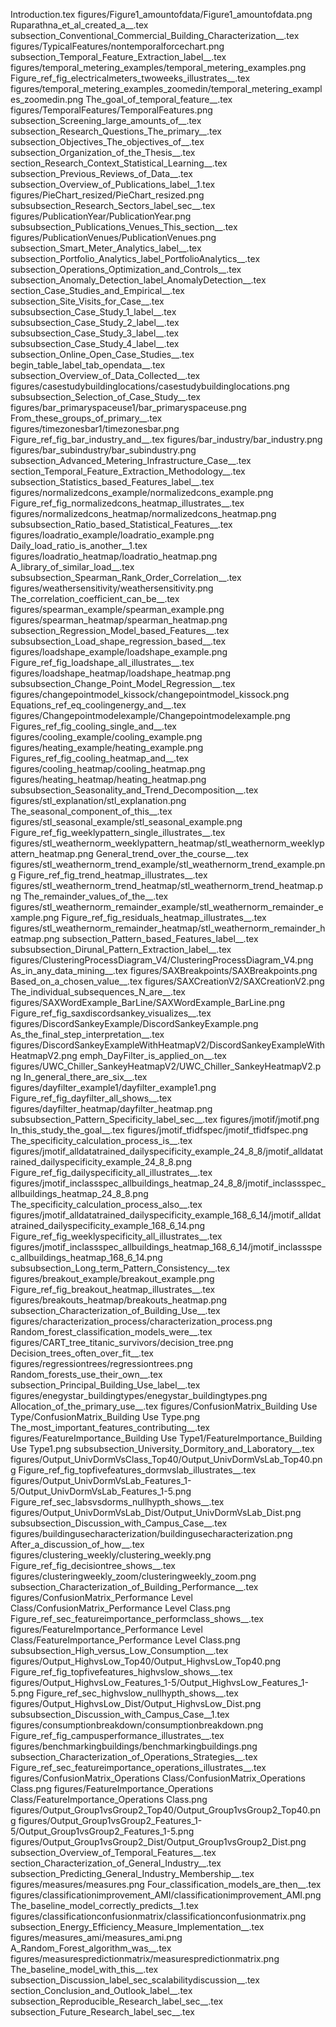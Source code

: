 Introduction.tex
figures/Figure1_amountofdata/Figure1_amountofdata.png
Ruparathna_et_al_created_a__.tex
subsection_Conventional_Commercial_Building_Characterization__.tex
figures/TypicalFeatures/nontemporalforcechart.png
subsection_Temporal_Feature_Extraction_label__.tex
figures/temporal_metering_examples/temporal_metering_examples.png
Figure_ref_fig_electricalmeters_twoweeks_illustrates__.tex
figures/temporal_metering_examples_zoomedin/temporal_metering_examples_zoomedin.png
The_goal_of_temporal_feature__.tex
figures/TemporalFeatures/TemporalFeatures.png
subsection_Screening_large_amounts_of__.tex
subsection_Research_Questions_The_primary__.tex
subsection_Objectives_The_objectives_of__.tex
subsection_Organization_of_the_Thesis__.tex
section_Research_Context_Statistical_Learning__.tex
subsection_Previous_Reviews_of_Data__.tex
subsection_Overview_of_Publications_label__1.tex
figures/PieChart_resized/PieChart_resized.png
subsubsection_Research_Sectors_label_sec__.tex
figures/PublicationYear/PublicationYear.png
subsubsection_Publications_Venues_This_section__.tex
figures/PublicationVenues/PublicationVenues.png
subsection_Smart_Meter_Analytics_label__.tex
subsection_Portfolio_Analytics_label_PortfolioAnalytics__.tex
subsection_Operations_Optimization_and_Controls__.tex
subsection_Anomaly_Detection_label_AnomalyDetection__.tex
section_Case_Studies_and_Empirical__.tex
subsection_Site_Visits_for_Case__.tex
subsubsection_Case_Study_1_label__.tex
subsubsection_Case_Study_2_label__.tex
subsubsection_Case_Study_3_label__.tex
subsubsection_Case_Study_4_label__.tex
subsection_Online_Open_Case_Studies__.tex
begin_table_label_tab_opendata__.tex
subsection_Overview_of_Data_Collected__.tex
figures/casestudybuildinglocations/casestudybuildinglocations.png
subsubsection_Selection_of_Case_Study__.tex
figures/bar_primaryspaceuse1/bar_primaryspaceuse.png
From_these_groups_of_primary__.tex
figures/timezonesbar1/timezonesbar.png
Figure_ref_fig_bar_industry_and__.tex
figures/bar_industry/bar_industry.png
figures/bar_subindustry/bar_subindustry.png
subsection_Advanced_Metering_Infrastructure_Case__.tex
section_Temporal_Feature_Extraction_Methodology__.tex
subsection_Statistics_based_Features_label__.tex
figures/normalizedcons_example/normalizedcons_example.png
Figure_ref_fig_normalizedcons_heatmap_illustrates__.tex
figures/normalizedcons_heatmap/normalizedcons_heatmap.png
subsubsection_Ratio_based_Statistical_Features__.tex
figures/loadratio_example/loadratio_example.png
Daily_load_ratio_is_another__1.tex
figures/loadratio_heatmap/loadratio_heatmap.png
A_library_of_similar_load__.tex
subsubsection_Spearman_Rank_Order_Correlation__.tex
figures/weathersensitivity/weathersensitivity.png
The_correlation_coefficient_can_be__.tex
figures/spearman_example/spearman_example.png
figures/spearman_heatmap/spearman_heatmap.png
subsection_Regression_Model_based_Features__.tex
subsubsection_Load_shape_regression_based__.tex
figures/loadshape_example/loadshape_example.png
Figure_ref_fig_loadshape_all_illustrates__.tex
figures/loadshape_heatmap/loadshape_heatmap.png
subsubsection_Change_Point_Model_Regression__.tex
figures/changepointmodel_kissock/changepointmodel_kissock.png
Equations_ref_eq_coolingenergy_and__.tex
figures/Changepointmodelexample/Changepointmodelexample.png
Figures_ref_fig_cooling_single_and__.tex
figures/cooling_example/cooling_example.png
figures/heating_example/heating_example.png
Figures_ref_fig_cooling_heatmap_and__.tex
figures/cooling_heatmap/cooling_heatmap.png
figures/heating_heatmap/heating_heatmap.png
subsubsection_Seasonality_and_Trend_Decomposition__.tex
figures/stl_explanation/stl_explanation.png
The_seasonal_component_of_this__.tex
figures/stl_seasonal_example/stl_seasonal_example.png
Figure_ref_fig_weeklypattern_single_illustrates__.tex
figures/stl_weathernorm_weeklypattern_heatmap/stl_weathernorm_weeklypattern_heatmap.png
General_trend_over_the_course__.tex
figures/stl_weathernorm_trend_example/stl_weathernorm_trend_example.png
Figure_ref_fig_trend_heatmap_illustrates__.tex
figures/stl_weathernorm_trend_heatmap/stl_weathernorm_trend_heatmap.png
The_remainder_values_of_the__.tex
figures/stl_weathernorm_remainder_example/stl_weathernorm_remainder_example.png
Figure_ref_fig_residuals_heatmap_illustrates__.tex
figures/stl_weathernorm_remainder_heatmap/stl_weathernorm_remainder_heatmap.png
subsection_Pattern_based_Features_label__.tex
subsubsection_Dirunal_Pattern_Extraction_label__.tex
figures/ClusteringProcessDiagram_V4/ClusteringProcessDiagram_V4.png
As_in_any_data_mining__.tex
figures/SAXBreakpoints/SAXBreakpoints.png
Based_on_a_chosen_value__.tex
figures/SAXCreationV2/SAXCreationV2.png
The_individual_subsequences_N_are__.tex
figures/SAXWordExample_BarLine/SAXWordExample_BarLine.png
Figure_ref_fig_saxdiscordsankey_visualizes__.tex
figures/DiscordSankeyExample/DiscordSankeyExample.png
As_the_final_step_interpretation__.tex
figures/DiscordSankeyExampleWithHeatmapV2/DiscordSankeyExampleWithHeatmapV2.png
emph_DayFilter_is_applied_on__.tex
figures/UWC_Chiller_SankeyHeatmapV2/UWC_Chiller_SankeyHeatmapV2.png
In_general_there_are_six__.tex
figures/dayfilter_example1/dayfilter_example1.png
Figure_ref_fig_dayfilter_all_shows__.tex
figures/dayfilter_heatmap/dayfilter_heatmap.png
subsubsection_Pattern_Specificity_label_sec__.tex
figures/jmotif/jmotif.png
In_this_study_the_goal__.tex
figures/jmotif_tfidfspec/jmotif_tfidfspec.png
The_specificity_calculation_process_is__.tex
figures/jmotif_alldatatrained_dailyspecificity_example_24_8_8/jmotif_alldatatrained_dailyspecificity_example_24_8_8.png
Figure_ref_fig_dailyspecificity_all_illustrates__.tex
figures/jmotif_inclassspec_allbuildings_heatmap_24_8_8/jmotif_inclassspec_allbuildings_heatmap_24_8_8.png
The_specificity_calculation_process_also__.tex
figures/jmotif_alldatatrained_dailyspecificity_example_168_6_14/jmotif_alldatatrained_dailyspecificity_example_168_6_14.png
Figure_ref_fig_weeklyspecificity_all_illustrates__.tex
figures/jmotif_inclassspec_allbuildings_heatmap_168_6_14/jmotif_inclassspec_allbuildings_heatmap_168_6_14.png
subsubsection_Long_term_Pattern_Consistency__.tex
figures/breakout_example/breakout_example.png
Figure_ref_fig_breakout_heatmap_illustrates__.tex
figures/breakouts_heatmap/breakouts_heatmap.png
subsection_Characterization_of_Building_Use__.tex
figures/characterization_process/characterization_process.png
Random_forest_classification_models_were__.tex
figures/CART_tree_titanic_survivors/decision_tree.png
Decision_trees_often_over_fit__.tex
figures/regressiontrees/regressiontrees.png
Random_forests_use_their_own__.tex
subsection_Principal_Building_Use_label__.tex
figures/enegystar_buildingtypes/enegystar_buildingtypes.png
Allocation_of_the_primary_use__.tex
figures/ConfusionMatrix_Building Use Type/ConfusionMatrix_Building Use Type.png
The_most_important_features_contributing__.tex
figures/FeatureImportance_Building Use Type1/FeatureImportance_Building Use Type1.png
subsubsection_University_Dormitory_and_Laboratory__.tex
figures/Output_UnivDormVsClass_Top40/Output_UnivDormVsLab_Top40.png
Figure_ref_fig_topfivefeatures_dormvslab_illustrates__.tex
figures/Output_UnivDormVsLab_Features_1-5/Output_UnivDormVsLab_Features_1-5.png
Figure_ref_sec_labsvsdorms_nullhypth_shows__.tex
figures/Output_UnivDormVsLab_Dist/Output_UnivDormVsLab_Dist.png
subsubsection_Discussion_with_Campus_Case__.tex
figures/buildingusecharacterization/buildingusecharacterization.png
After_a_discussion_of_how__.tex
figures/clustering_weekly/clustering_weekly.png
Figure_ref_fig_decisiontree_shows__.tex
figures/clusteringweekly_zoom/clusteringweekly_zoom.png
subsection_Characterization_of_Building_Performance__.tex
figures/ConfusionMatrix_Performance Level Class/ConfusionMatrix_Performance Level Class.png
Figure_ref_sec_featureimportance_performclass_shows__.tex
figures/FeatureImportance_Performance Level Class/FeatureImportance_Performance Level Class.png
subsubsection_High_versus_Low_Consumption__.tex
figures/Output_HighvsLow_Top40/Output_HighvsLow_Top40.png
Figure_ref_fig_topfivefeatures_highvslow_shows__.tex
figures/Output_HighvsLow_Features_1-5/Output_HighvsLow_Features_1-5.png
Figure_ref_sec_highvslow_nullhypth_shows__.tex
figures/Output_HighvsLow_Dist/Output_HighvsLow_Dist.png
subsubsection_Discussion_with_Campus_Case__1.tex
figures/consumptionbreakdown/consumptionbreakdown.png
Figure_ref_fig_campusperformance_illustrates__.tex
figures/benchmarkingbuildings/benchmarkingbuildings.png
subsection_Characterization_of_Operations_Strategies__.tex
Figure_ref_sec_featureimportance_operations_illustrates__.tex
figures/ConfusionMatrix_Operations Class/ConfusionMatrix_Operations Class.png
figures/FeatureImportance_Operations Class/FeatureImportance_Operations Class.png
figures/Output_Group1vsGroup2_Top40/Output_Group1vsGroup2_Top40.png
figures/Output_Group1vsGroup2_Features_1-5/Output_Group1vsGroup2_Features_1-5.png
figures/Output_Group1vsGroup2_Dist/Output_Group1vsGroup2_Dist.png
subsection_Overview_of_Temporal_Features__.tex
section_Characterization_of_General_Industry__.tex
subsection_Predicting_General_Industry_Membership__.tex
figures/measures/measures.png
Four_classification_models_are_then__.tex
figures/classificationimprovement_AMI/classificationimprovement_AMI.png
The_baseline_model_correctly_predicts__1.tex
figures/classificationconfusionmatrix/classificationconfusionmatrix.png
subsection_Energy_Efficiency_Measure_Implementation__.tex
figures/measures_ami/measures_ami.png
A_Random_Forest_algorithm_was__.tex
figures/measurespredictionmatrix/measurespredictionmatrix.png
The_baseline_model_with_this__.tex
subsection_Discussion_label_sec_scalabilitydiscussion__.tex
section_Conclusion_and_Outlook_label__.tex
subsection_Reproducible_Research_label_sec__.tex
subsection_Future_Research_label_sec__.tex